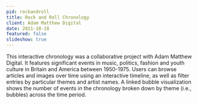 ```yaml
---
pid: rockandroll
title: Rock and Roll Chronology
client: Adam Matthew Digital
date: 2011-10-18
featured: false
slideshow: true
---
```


This interactive chronology was a collaborative project with Adam Matthew Digital. It features significant events in music, politics, fashion and youth culture in Britain and America between 1950-1975. Users can browse articles and images over time using an interactive timeline, as well as filter entries by particular themes and artist names. A linked bubble visualization shows the number of events in the chronology broken down by theme (i.e., bubbles) across the time period.
